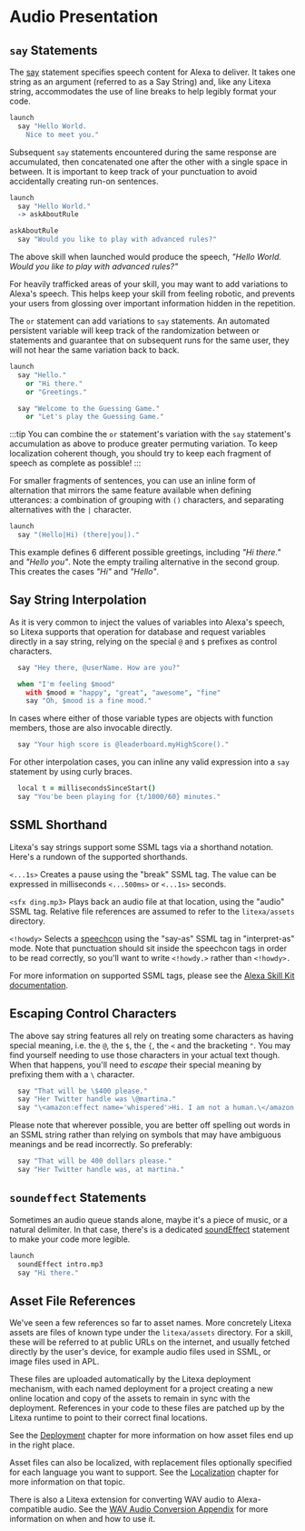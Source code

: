 # Audio Presentation

## `say` Statements

The [say](/reference/#say) statement specifies speech content for
Alexa to deliver. It takes one string as an argument (referred to
as a Say String) and, like any Litexa string, accommodates the
use of line breaks to help legibly format your code.

```coffeescript
launch
  say "Hello World.
    Nice to meet you."
```

Subsequent `say` statements encountered during the same
response are accumulated, then concatenated one after
the other with a single space in between.
It is important to keep track of your punctuation to
avoid accidentally creating run-on sentences.

```coffeescript
launch
  say "Hello World."
  -> askAboutRule

askAboutRule
  say "Would you like to play with advanced rules?"
```

The above skill when launched would produce the speech,
*"Hello World. Would you like to play with advanced rules?"*

For heavily trafficked areas of your skill, you may
want to add variations to Alexa's speech. This helps
keep your skill from feeling robotic, and prevents
your users from glossing over important information
hidden in the repetition.

The `or` statement can add variations to `say` statements.
An automated persistent variable will keep track of the
randomization between or statements and guarantee
that on subsequent runs for the same user, they will
not hear the same variation back to back.

```coffeescript
launch
  say "Hello."
    or "Hi there."
    or "Greetings."

  say "Welcome to the Guessing Game."
    or "Let's play the Guessing Game."
```

:::tip
You can combine the `or` statement's variation with the
`say` statement's accumulation as above to produce greater
permuting variation.
To keep localization coherent though, you should try to
keep each fragment of speech as complete as possible!
:::

For smaller fragments of sentences, you can use an inline
form of alternation that mirrors the same feature available
when defining utterances: a combination of grouping with
`()` characters, and separating alternatives with the `|`
character.

```coffeescript
launch
  say "(Hello|Hi) (there|you|)."
```

This example defines 6 different possible greetings, including
*"Hi there."* and *"Hello you"*. Note the empty trailing
alternative in the second group. This creates the
cases *"Hi"* and *"Hello"*.


## Say String Interpolation

As it is very common to inject the values of variables
into Alexa's speech, so Litexa supports that operation
for database and request variables directly in a say
string, relying on the special `@` and `$` prefixes as
control characters.

```coffeescript
  say "Hey there, @userName. How are you?"

  when "I'm feeling $mood"
    with $mood = "happy", "great", "awesome", "fine"
    say "Oh, $mood is a fine mood."
```

In cases where either of those variable types are
objects with function members, those are also invocable
directly.

```coffeescript
  say "Your high score is @leaderboard.myHighScore()."
```

For other interpolation cases, you can inline any valid
expression into a `say` statement by using curly braces.

```coffeescript
  local t = millisecondsSinceStart()
  say "You'be been playing for {t/1000/60} minutes."
```

## SSML Shorthand

Litexa's say strings support some SSML tags via a shorthand
notation. Here's a rundown of the supported shorthands.

`<...1s>` Creates a pause using the "break" SSML tag. The
value can be expressed in milliseconds `<...500ms>` or
`<...1s>` seconds.

`<sfx ding.mp3>` Plays back an audio file at that location,
using the "audio" SSML tag. Relative file references are
assumed to refer to the `litexa/assets` directory.

`<!howdy>` Selects a [speechcon][speechcon]
using the "say-as" SSML tag in "interpret-as" mode. Note
that punctuation should sit inside the speechcon tags in
order to be read correctly, so you'll want to write
`<!howdy.>` rather than `<!howdy>.`

For more information on supported SSML tags, please see the
[Alexa Skill Kit documentation][ssmltags].

[speechcon]: https://developer.amazon.com/docs/custom-skills/speech-synthesis-markup-language-ssml-reference.html#say-as
[ssmltags]: https://developer.amazon.com/docs/custom-skills/speech-synthesis-markup-language-ssml-reference.html

## Escaping Control Characters

The above say string features all rely on treating some
characters as having special meaning, i.e. the `@`, the
`$`, the `{`, the `<` and the bracketing `"`.
You may find yourself needing to use those characters in
your actual text though. When that happens, you'll need
to *escape* their special meaning by prefixing them with
a `\` character.

```coffeescript
  say "That will be \$400 please."
  say "Her Twitter handle was \@martina."
  say "\<amazon:effect name='whispered'>Hi. I am not a human.\</amazon:effect>" # note that you need to escape each tag
```

Please note that wherever possible, you are better off
spelling out words in an SSML string rather than relying on
symbols that may have ambiguous meanings and be read
incorrectly. So preferably:

```coffeescript
  say "That will be 400 dollars please."
  say "Her Twitter handle was, at martina."
```

## `soundeffect` Statements

Sometimes an audio queue stands alone, maybe it's a piece
of music, or a natural delimiter. In that case, there's is a
dedicated [soundEffect](/reference/#soundeffect) statement to
make your code more legible.

```coffeescript
launch
  soundEffect intro.mp3
  say "Hi there."
```

## Asset File References

We've seen a few references so far to asset names. More
concretely Litexa assets are files of known type under
the `litexa/assets` directory. For a skill, these will be
referred to at public URLs on the internet, and usually
fetched directly by the user's device, for example audio
files used in SSML, or image files used in APL.

These files are uploaded automatically by the Litexa
deployment mechanism, with each named deployment for a
project creating a new online location and copy of the
assets to remain in sync with the deployment. References
in your code to these files are patched up by the Litexa
runtime to point to their correct final locations.

See the [Deployment](/book/deployment.md) chapter for
more information on how asset files end up in the right place.

Asset files can also be localized, with replacement
files optionally specified for each language you want
to support. See the [Localization](/book/localization.md)
chapter for more information on that topic.

There is also a Litexa extension for converting
WAV audio to Alexa-compatible audio. See the [WAV Audio
Conversion Appendix](/book/appendix-wav-conversion.md) for
more information on when and how to use it.
